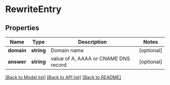 # RewriteEntry

## Properties
Name | Type | Description | Notes
------------ | ------------- | ------------- | -------------
**domain** | **string** | Domain name | [optional] 
**answer** | **string** | value of A, AAAA or CNAME DNS record | [optional] 

[[Back to Model list]](../../README.md#documentation-for-models) [[Back to API list]](../../README.md#documentation-for-api-endpoints) [[Back to README]](../../README.md)

